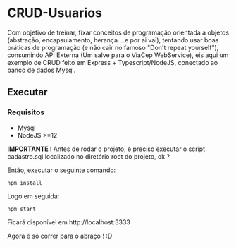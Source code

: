 # CRUD-Usuarios

Com objetivo de treinar, fixar conceitos de programação orientada a objetos (abstração, encapsulamento, herança....e por ai vai), tentando usar boas práticas de programação (e não cair no famoso "Don't repeat yourself"), consumindo API Externa (Um salve para o ViaCep WebService), eis aqui um exemplo de CRUD feito em Express + Typescript/NodeJS, conectado ao banco de dados Mysql.


## Executar

### Requisitos
- Mysql
- NodeJS >=12

<b>IMPORTANTE ! </b>
Antes de rodar o projeto, é preciso executar o script cadastro.sql localizado no diretório root do projeto, ok ?

Então, executar o seguinte comando:
```
npm install
```

Logo em seguida:
```
npm start
```

Ficará disponível em http://localhost:3333

Agora é só correr para o abraço ! :D
